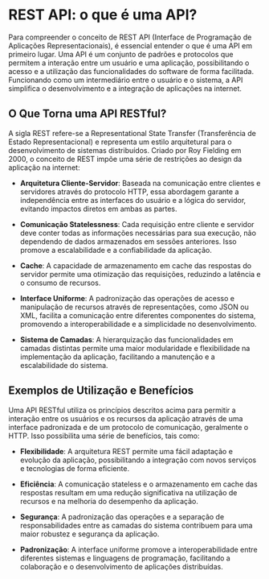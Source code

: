 # REST API: o que é uma API?

Para compreender o conceito de REST API (Interface de Programação de Aplicações Representacionais), é essencial entender o que é uma API em primeiro lugar. Uma API é um conjunto de padrões e protocolos que permitem a interação entre um usuário e uma aplicação, possibilitando o acesso e a utilização das funcionalidades do software de forma facilitada. Funcionando como um intermediário entre o usuário e o sistema, a API simplifica o desenvolvimento e a integração de aplicações na internet.

## O Que Torna uma API RESTful?

A sigla REST refere-se a Representational State Transfer (Transferência de Estado Representacional) e representa um estilo arquitetural para o desenvolvimento de sistemas distribuídos. Criado por Roy Fielding em 2000, o conceito de REST impõe uma série de restrições ao design da aplicação na internet:

- **Arquitetura Cliente-Servidor**: Baseada na comunicação entre clientes e servidores através do protocolo HTTP, essa abordagem garante a independência entre as interfaces do usuário e a lógica do servidor, evitando impactos diretos em ambas as partes.

- **Comunicação Statelessness**: Cada requisição entre cliente e servidor deve conter todas as informações necessárias para sua execução, não dependendo de dados armazenados em sessões anteriores. Isso promove a escalabilidade e a confiabilidade da aplicação.

- **Cache**: A capacidade de armazenamento em cache das respostas do servidor permite uma otimização das requisições, reduzindo a latência e o consumo de recursos.

- **Interface Uniforme**: A padronização das operações de acesso e manipulação de recursos através de representações, como JSON ou XML, facilita a comunicação entre diferentes componentes do sistema, promovendo a interoperabilidade e a simplicidade no desenvolvimento.

- **Sistema de Camadas**: A hierarquização das funcionalidades em camadas distintas permite uma maior modularidade e flexibilidade na implementação da aplicação, facilitando a manutenção e a escalabilidade do sistema.

## Exemplos de Utilização e Benefícios

Uma API RESTful utiliza os princípios descritos acima para permitir a interação entre os usuários e os recursos da aplicação através de uma interface padronizada e de um protocolo de comunicação, geralmente o HTTP. Isso possibilita uma série de benefícios, tais como:

- **Flexibilidade**: A arquitetura REST permite uma fácil adaptação e evolução da aplicação, possibilitando a integração com novos serviços e tecnologias de forma eficiente.

- **Eficiência**: A comunicação stateless e o armazenamento em cache das respostas resultam em uma redução significativa na utilização de recursos e na melhoria do desempenho da aplicação.

- **Segurança**: A padronização das operações e a separação de responsabilidades entre as camadas do sistema contribuem para uma maior robustez e segurança da aplicação.

- **Padronização**: A interface uniforme promove a interoperabilidade entre diferentes sistemas e linguagens de programação, facilitando a colaboração e o desenvolvimento de aplicações distribuídas.


